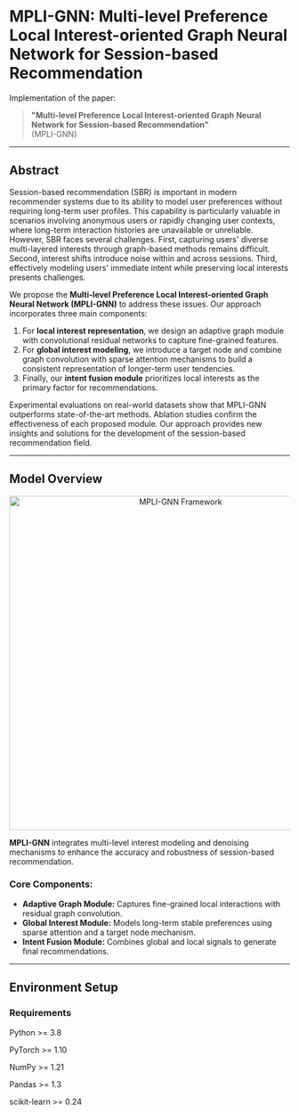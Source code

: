 # MPLI-GNN: Multi-level Preference Local Interest-oriented Graph Neural Network for Session-based Recommendation

Implementation of the paper:

> **"Multi-level Preference Local Interest-oriented Graph Neural Network for Session-based Recommendation"**  
> (MPLI-GNN)

---

## Abstract
Session-based recommendation (SBR) is important in modern recommender systems due to its ability to model user preferences without requiring long-term user profiles. This capability is particularly valuable in scenarios involving anonymous users or rapidly changing user contexts, where long-term interaction histories are unavailable or unreliable. However, SBR faces several challenges. First, capturing users' diverse multi-layered interests through graph-based methods remains difficult. Second, interest shifts introduce noise within and across sessions. Third, effectively modeling users' immediate intent while preserving local interests presents challenges.

We propose the **Multi-level Preference Local Interest-oriented Graph Neural Network (MPLI-GNN)** to address these issues. Our approach incorporates three main components:
1. For **local interest representation**, we design an adaptive graph module with convolutional residual networks to capture fine-grained features.
2. For **global interest modeling**, we introduce a target node and combine graph convolution with sparse attention mechanisms to build a consistent representation of longer-term user tendencies.
3. Finally, our **intent fusion module** prioritizes local interests as the primary factor for recommendations.

Experimental evaluations on real-world datasets show that MPLI-GNN outperforms state-of-the-art methods. Ablation studies confirm the effectiveness of each proposed module. Our approach provides new insights and solutions for the development of the session-based recommendation field.

---

## Model Overview

<p align="center">
  <img src="assets/framework.png" width="600" alt="MPLI-GNN Framework">
</p>

**MPLI-GNN** integrates multi-level interest modeling and denoising mechanisms to enhance the accuracy and robustness of session-based recommendation.

### Core Components:
- **Adaptive Graph Module:** Captures fine-grained local interactions with residual graph convolution.  
- **Global Interest Module:** Models long-term stable preferences using sparse attention and a target node mechanism.  
- **Intent Fusion Module:** Combines global and local signals to generate final recommendations.

---

## Environment Setup

### Requirements
Python >= 3.8

PyTorch >= 1.10

NumPy >= 1.21

Pandas >= 1.3

scikit-learn >= 0.24



